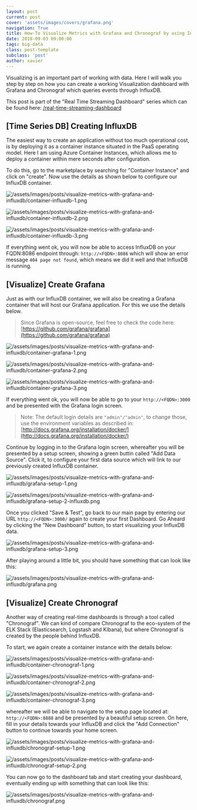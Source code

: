 ```yaml
---
layout: post
current: post
cover: 'assets/images/covers/grafana.png'
navigation: True
title: How-To Visualize Metrics with Grafana and Chronograf by using InfluxDB
date: 2018-09-03 09:00:00
tags: big-data
class: post-template
subclass: 'post'
author: xavier
---
```


Visualizing is an important part of working with data. Here I will walk you step by step on how you can create a working Visualization dashboard with Grafana and Chronograf which queries events through InfluxDB.

This post is part of the "Real Time Streaming Dashboard" series which can be found here: [/real-time-streaming-dashboard](/real-time-streaming-dashboard)

## [Time Series DB] Creating InfluxDB

The easiest way to create an application without too much operational cost, is by deploying it as a container instance situated in the PaaS operating model. Here I am using Azure Container Instances, which allows me to deploy a container within mere seconds after configuration.

To do this, go to the marketplace by searching for "Container Instance" and click on "create". Now use the details as shown below to configure our InfluxDB container.

![/assets/images/posts/visualize-metrics-with-grafana-and-influxdb/container-influxdb-1.png](/assets/images/posts/visualize-metrics-with-grafana-and-influxdb/container-influxdb-1.png)

![/assets/images/posts/visualize-metrics-with-grafana-and-influxdb/container-influxdb-2.png](/assets/images/posts/visualize-metrics-with-grafana-and-influxdb/container-influxdb-2.png)

![/assets/images/posts/visualize-metrics-with-grafana-and-influxdb/container-influxdb-3.png](/assets/images/posts/visualize-metrics-with-grafana-and-influxdb/container-influxdb-3.png)

If everything went ok, you will now be able to access InfluxDB on your FQDN:8086 endpoint through: `http://<FQDN>:8086` which will show an error message `404 page not found`, which means we did it well and that InfluxDB is running.

## [Visualize] Create Grafana

Just as with our InfluxDB container, we will also be creating a Grafana container that will host our Grafana application. For this we use the details below.

> Since Grafana is open-source, feel free to check the code here: [https://github.com/grafana/grafana](https://github.com/grafana/grafana)

![/assets/images/posts/visualize-metrics-with-grafana-and-influxdb/container-grafana-1.png](/assets/images/posts/visualize-metrics-with-grafana-and-influxdb/container-grafana-1.png)

![/assets/images/posts/visualize-metrics-with-grafana-and-influxdb/container-grafana-2.png](/assets/images/posts/visualize-metrics-with-grafana-and-influxdb/container-grafana-2.png)

![/assets/images/posts/visualize-metrics-with-grafana-and-influxdb/container-grafana-3.png](/assets/images/posts/visualize-metrics-with-grafana-and-influxdb/container-grafana-3.png)

If everything went ok, you will now be able to go to your `http://<FQDN>:3000` and be presented with the Grafana login screen.

> Note: The default login details are `"admin"/"admin"`, to change those, use the environment variables as described in: [http://docs.grafana.org/installation/docker/](http://docs.grafana.org/installation/docker/)

Continue by logging in to the Grafana login screen, whereafter you will be presented by a setup screen, showing a green buttin called "Add Data Source". Click it, to configure your first data source which will link to our previously created InfluxDB container.

![/assets/images/posts/visualize-metrics-with-grafana-and-influxdb/grafana-setup-1.png](/assets/images/posts/visualize-metrics-with-grafana-and-influxdb/grafana-setup-1.png)

![/assets/images/posts/visualize-metrics-with-grafana-and-influxdb/grafana-setup-2-influxdb.png](/assets/images/posts/visualize-metrics-with-grafana-and-influxdb/grafana-setup-2-influxdb.png)

Once you clicked "Save & Test", go back to our main page by entering our URL `http://<FQDN>:3000/` again to create your first Dashboard. Go Aheard by clicking the "New Dashboard" button, to start visualizing your InfluxDB data.

![/assets/images/posts/visualize-metrics-with-grafana-and-influxdb/grafana-setup-3.png](/assets/images/posts/visualize-metrics-with-grafana-and-influxdb/grafana-setup-3.png)

After playing around a little bit, you should have something that can look like this:

![/assets/images/posts/visualize-metrics-with-grafana-and-influxdb/grafana.png](/assets/images/posts/visualize-metrics-with-grafana-and-influxdb/grafana.png)

## [Visualize] Create Chronograf

Another way of creating real-time dashboards is through a tool called "Chronograf". We can kind of compare Chronograf to the eco-system of the ELK Stack (Elasticsearch, Logstash and Kibana), but where Chronograf is created by the people behind InfluxDB.

To start, we again create a container instance with the details below:

![/assets/images/posts/visualize-metrics-with-grafana-and-influxdb/container-chronograf-1.png](/assets/images/posts/visualize-metrics-with-grafana-and-influxdb/container-chronograf-1.png)

![/assets/images/posts/visualize-metrics-with-grafana-and-influxdb/container-chronograf-2.png](/assets/images/posts/visualize-metrics-with-grafana-and-influxdb/container-chronograf-2.png)

![/assets/images/posts/visualize-metrics-with-grafana-and-influxdb/container-chronograf-3.png](/assets/images/posts/visualize-metrics-with-grafana-and-influxdb/container-chronograf-3.png)

whereafter we will be able to navigate to the setup page located at: `http://<FQDN>:8888` and be presented by a beautiful setup screen. On here, fill in your details towards your InfluxDB and click the "Add Connection" button to continue towards your home screen.


![/assets/images/posts/visualize-metrics-with-grafana-and-influxdb/chronograf-setup-1.png](/assets/images/posts/visualize-metrics-with-grafana-and-influxdb/chronograf-setup-1.png)

![/assets/images/posts/visualize-metrics-with-grafana-and-influxdb/chronograf-setup-2.png](/assets/images/posts/visualize-metrics-with-grafana-and-influxdb/chronograf-setup-2.png)


You can now go to the dashboard tab and start creating your dashboard, eventually ending up with something that can look like this:

![/assets/images/posts/visualize-metrics-with-grafana-and-influxdb/chronograf.png](/assets/images/posts/visualize-metrics-with-grafana-and-influxdb/chronograf.png)